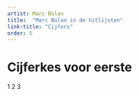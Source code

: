 ```yaml
---
artist: Marc Bolan
title:  "Marc Bolan in de hitlijsten"
link-title: "Cijfers"
order: 5
---
```


# Cijferkes voor eerste

1 2 3
